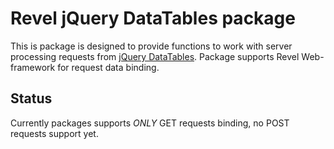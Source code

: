 # Revel jQuery DataTables package

This is package is designed to provide functions to work with server processing requests from [jQuery DataTables](https://datatables.net). 
Package supports Revel Web-framework for request data binding.

## Status

Currently packages supports *ONLY* GET requests binding, no POST requests support yet.


